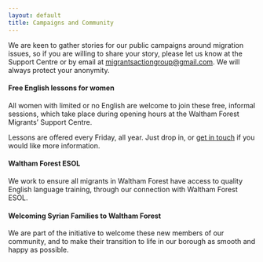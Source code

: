 ```yaml
---
layout: default
title: Campaigns and Community
---
```


We are keen to gather stories for our public campaigns around migration issues, so if you are willing to share your story, please let us know at the Support Centre or by email at [migrantsactiongroup@gmail.com](mailto:migrantsactiongroup@gmail.com). We will always protect your anonymity.


#### Free English lessons for women
All women with limited or no English are welcome to join these free, informal sessions, which take place during opening hours at the Waltham Forest Migrants’ Support Centre. 

Lessons are offered every Friday, all year. Just drop in, or [get in touch](/contact-us) if you would like more information.

#### Waltham Forest ESOL
We work to ensure all migrants in Waltham Forest have access to quality English language training, through our connection with Waltham Forest ESOL.

#### Welcoming Syrian Families to Waltham Forest
We are part of the initiative to welcome these new members of our community, and to make their transition to life in our borough as smooth and happy as possible.
